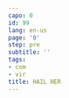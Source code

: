 ```yaml
---
capo: 0
id: 99
lang: en-us
page: '0'
step: pre
subtitle: ''
tags:
- com
- vir
title: HAIL HER
---
```

